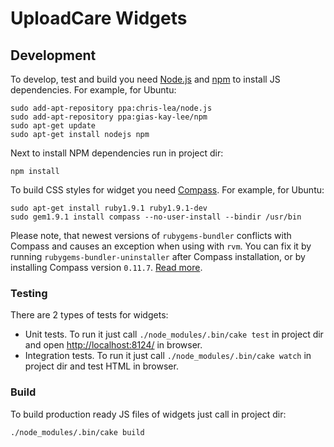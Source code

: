 # UploadCare Widgets

## Development

To develop, test and build you need [Node.js] and [npm] to install
JS dependencies. For example, for Ubuntu:

```
sudo add-apt-repository ppa:chris-lea/node.js
sudo add-apt-repository ppa:gias-kay-lee/npm
sudo apt-get update
sudo apt-get install nodejs npm
```

Next to install NPM dependencies run in project dir:

```
npm install
```

To build CSS styles for widget you need [Compass]. For example, for Ubuntu:

```
sudo apt-get install ruby1.9.1 ruby1.9.1-dev
sudo gem1.9.1 install compass --no-user-install --bindir /usr/bin
```

Please note, that newest versions of `rubygems-bundler` conflicts with Compass and causes an exception when using with `rvm`. You can fix it by running `rubygems-bundler-uninstaller` after Compass installation, or by installing Compass version `0.11.7`. [Read more](http://stackoverflow.com/questions/10610254/cant-install-compass-via-rvm/).

[Node.js]: http://nodejs.org/
[npm]: http://npmjs.org/
[Compass]: http://compass-style.org/

### Testing

There are 2 types of tests for widgets:

* Unit tests. To run it just call `./node_modules/.bin/cake test` in project dir
  and open <http://localhost:8124/> in browser.
* Integration tests. To run it just call `./node_modules/.bin/cake watch`
  in project dir and test HTML in browser.

### Build

To build production ready JS files of widgets just call in project dir:

```
./node_modules/.bin/cake build
```
